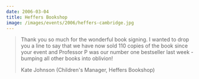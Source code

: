 ```yaml
---
date: 2006-03-04
title: Heffers Bookshop
image: /images/events/2006/heffers-cambridge.jpg
---
```


> Thank you so much for the wonderful book signing. I wanted to drop you a line to say that we have now sold 110 copies of the book since your event and Professor P was our number one bestseller last week - bumping all other books into oblivion!
> 
> <footer>Kate Johnson (Children's Manager, Heffers Bookshop)</footer>

